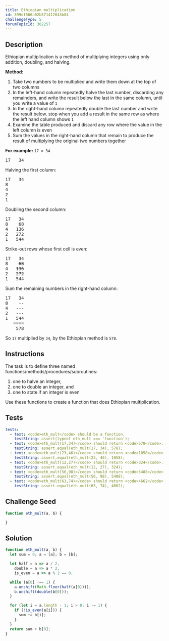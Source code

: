 ```yaml
---
title: Ethiopian multiplication
id: 599d1566a02b571412643b84
challengeType: 5
forumTopicId: 302257
---
```


## Description

<section id='description'>

Ethiopian multiplication is a method of multiplying integers using only addition, doubling, and halving.

**Method:**

<ol>
  <li>Take two numbers to be multiplied and write them down at the top of two columns</li>
  <li>In the left-hand column repeatedly halve the last number, discarding any remainders, and write the result below the last in the same column, until you write a value of <code>1</code></li>
  <li>In the right-hand column repeatedly double the last number and write the result below. stop when you add a result in the same row as where the left hand column shows <code>1</code></li>
  <li>Examine the table produced and discard any row where the value in the left column is even</li>
  <li>Sum the values in the right-hand column that remain to produce the result of multiplying the original two numbers together</li>
</ol>

**For example:** `17 × 34`

<pre>17   34
</pre>

Halving the first column:

<pre>17   34
8
4
2
1
</pre>

Doubling the second column:

<pre>17   34
8    68
4   136
2   272
1   544
</pre>

Strike-out rows whose first cell is even:

<pre>17   34
8    <strike>68</strike>
4   <strike>136</strike>
2   <strike>272</strike>
1   544
</pre>

Sum the remaining numbers in the right-hand column:

<!-- markdownlint-disable MD003 -->
<pre>17   34
8    --
4   ---
2   ---
1   544
   ====
    578
</pre>
<!-- markdownlint-enable MD003 -->

So `17` multiplied by `34`, by the Ethiopian method is `578`.

</section>

## Instructions

<section id='instructions'>

The task is to define three named functions/methods/procedures/subroutines:

<ol>
  <li>one to halve an integer,</li>
  <li>one to double an integer, and</li>
  <li>one to state if an integer is even</li>
</ol>

Use these functions to create a function that does Ethiopian multiplication.

</section>

## Tests

<section id='tests'>

<!-- markdownlint-disable MD046 -->
```yml
tests:
  - text: <code>eth_mult</code> should be a function.
    testString: assert(typeof eth_mult === 'function');
  - text: <code>eth_mult(17,34)</code> should return <code>578</code>.
    testString: assert.equal(eth_mult(17, 34), 578);
  - text: <code>eth_mult(23,46)</code> should return <code>1058</code>.
    testString: assert.equal(eth_mult(23, 46), 1058);
  - text: <code>eth_mult(12,27)</code> should return <code>324</code>.
    testString: assert.equal(eth_mult(12, 27), 324);
  - text: <code>eth_mult(56,98)</code> should return <code>5488</code>.
    testString: assert.equal(eth_mult(56, 98), 5488);
  - text: <code>eth_mult(63,74)</code> should return <code>4662</code>.
    testString: assert.equal(eth_mult(63, 74), 4662);

```

</section>

## Challenge Seed

<section id='challengeSeed'>

<div id='js-seed'>

```js
function eth_mult(a, b) {

}
```

</div>

</section>

## Solution

<section id='solution'>

```js
function eth_mult(a, b) {
  let sum = 0; a = [a]; b = [b];

  let half = a => a / 2,
    double = a => a * 2,
    is_even = a => a % 2 == 0;

  while (a[0] !== 1) {
    a.unshift(Math.floor(half(a[0])));
    b.unshift(double(b[0]));
  }

  for (let i = a.length - 1; i > 0; i -= 1) {
    if (!is_even(a[i])) {
      sum += b[i];
    }
  }
  return sum + b[0];
}
```

</section>
